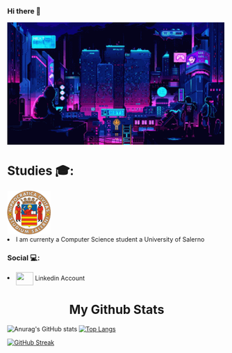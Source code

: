 ### Hi there 👋
 
<img align="center" alt="Coding" width="500" src="https://github.com/marcociano/marcociano/blob/main/Pixel%20Art%208bit%20City.gif">

<h1> Studies 🎓:</h1>

<img src="https://github.com/marcociano/marcociano/blob/main/universita-degli-studi-di-salerno.png" height= "100" width= "100">
<li> I am currenty a Computer Science student a University of Salerno

### Social :computer::
<li> <a href="https://www.linkedin.com/in/marco-ciano-06a557195/" target="blank"><img align="center" src="https://cdn.jsdelivr.net/npm/simple-icons@3.0.1/icons/linkedin.svg" alt="" height="30" width="40" /></a> Linkedin Account

<h1 align="center"> My Github Stats</h1>

![Anurag's GitHub stats](https://github-readme-stats.vercel.app/api?username=marcociano&show_icons=true&theme=gradients)
[![Top Langs](https://github-readme-stats.vercel.app/api/top-langs/?username=marcociano&layout=compact)](https://github.com/anuraghazra/github-readme-stats)

[![GitHub Streak](http://github-readme-streak-stats.herokuapp.com?user=marcociano&theme=dark&hide_border=true&border_radius=20&date_format=j%20M%5B%20Y%5D&background=1A0A3C)](https://git.io/streak-stats)
